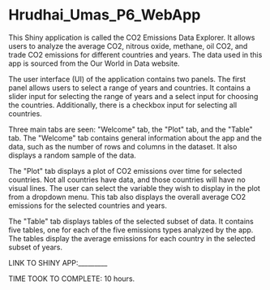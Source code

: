 # Hrudhai_Umas_P6_WebApp

This Shiny application is called the CO2 Emissions Data Explorer. It allows users to analyze the average CO2, nitrous oxide, methane, oil CO2, and trade CO2 emissions for different countries and years. The data used in this app is sourced from the Our World in Data website.

The user interface (UI) of the application contains two panels. The first panel allows users to select a range of years and countries. It contains a slider input for selecting the range of years and a select input for choosing the countries. Additionally, there is a checkbox input for selecting all countries.

Three main tabs are seen: "Welcome" tab, the "Plot" tab, and the "Table" tab. The "Welcome" tab contains general information about the app and the data, such as the number of rows and columns in the dataset. It also displays a random sample of the data.

The "Plot" tab displays a plot of CO2 emissions over time for selected countries. Not all countries have data, and those countries will have no visual lines. The user can select the variable they wish to display in the plot from a dropdown menu. This tab also displays the overall average CO2 emissions for the selected countries and years.

The "Table" tab displays tables of the selected subset of data. It contains five tables, one for each of the five emissions types analyzed by the app. The tables display the average emissions for each country in the selected subset of years.


LINK TO SHINY APP:_________

TIME TOOK TO COMPLETE: 10 hours.
